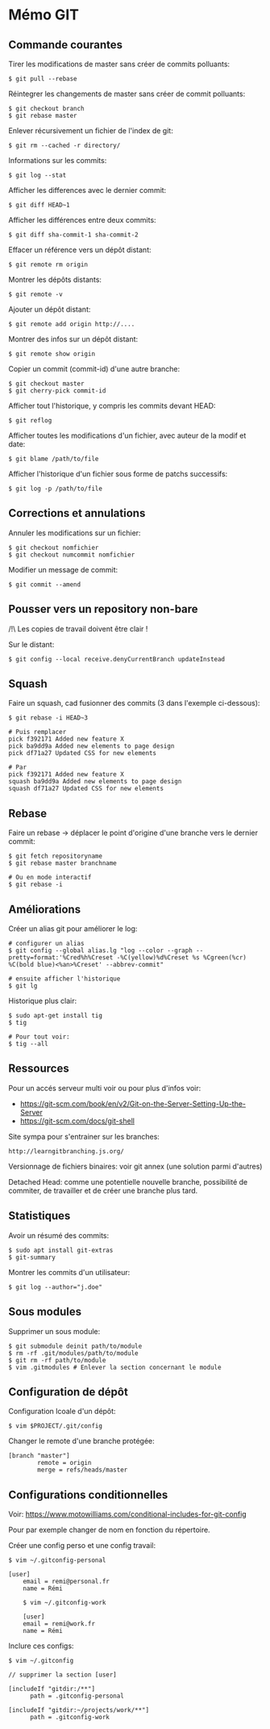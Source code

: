 # Mémo GIT


## Commande courantes

Tirer les modifications de master sans créer de commits polluants:

	$ git pull --rebase

Réintegrer les changements de master sans créer de commit polluants:

	$ git checkout branch
	$ git rebase master


Enlever récursivement un fichier de l'index de git:

    $ git rm --cached -r directory/

Informations sur les commits:

    $ git log --stat

Afficher les differences avec le dernier commit:

    $ git diff HEAD~1

Afficher les différences entre deux commits:

    $ git diff sha-commit-1 sha-commit-2

Effacer un référence vers un dépôt distant:
    
    $ git remote rm origin

Montrer les dépôts distants:

    $ git remote -v

Ajouter un dépôt distant:
    
    $ git remote add origin http://....

Montrer des infos sur un dépôt distant:
    
    $ git remote show origin

Copier un commit (commit-id) d'une autre branche:

    $ git checkout master
    $ git cherry-pick commit-id

Afficher tout l'historique, y compris les commits devant HEAD:

    $ git reflog

Afficher toutes les modifications d'un fichier, avec auteur de la modif et date:

    $ git blame /path/to/file

Afficher l'historique d'un fichier sous forme de patchs successifs:
    
    $ git log -p /path/to/file


## Corrections et annulations

Annuler les modifications sur un fichier:

    $ git checkout nomfichier
    $ git checkout numcommit nomfichier

Modifier un message de commit:

    $ git commit --amend


## Pousser vers un repository non-bare

/!\ Les copies de travail doivent être clair !

Sur le distant:

	$ git config --local receive.denyCurrentBranch updateInstead


## Squash

Faire un squash, cad fusionner des commits (3 dans l'exemple ci-dessous):

	$ git rebase -i HEAD~3

	# Puis remplacer
	pick f392171 Added new feature X
	pick ba9dd9a Added new elements to page design
	pick df71a27 Updated CSS for new elements

	# Par
	pick f392171 Added new feature X
	squash ba9dd9a Added new elements to page design
	squash df71a27 Updated CSS for new elements


## Rebase

Faire un rebase -> déplacer le point d'origine d'une branche vers le dernier commit:
    
    $ git fetch repositoryname
    $ git rebase master branchname
    
    # Ou en mode interactif
    $ git rebase -i


## Améliorations

Créer un alias git pour améliorer le log:
    
    # configurer un alias
    $ git config --global alias.lg "log --color --graph --pretty=format:'%Cred%h%Creset -%C(yellow)%d%Creset %s %Cgreen(%cr) %C(bold blue)<%an>%Creset' --abbrev-commit"

    # ensuite afficher l'historique
    $ git lg

Historique plus clair:

    $ sudo apt-get install tig
    $ tig 
    
    # Pour tout voir:
    $ tig --all


## Ressources

Pour un accés serveur multi voir ou pour plus d'infos voir:
 - https://git-scm.com/book/en/v2/Git-on-the-Server-Setting-Up-the-Server
 - https://git-scm.com/docs/git-shell

Site sympa pour s'entrainer sur les branches:

    http://learngitbranching.js.org/

Versionnage de fichiers binaires: voir git annex (une solution parmi d'autres)

Detached Head: comme une potentielle nouvelle branche, possibilité de commiter, de travailler et de créer une branche plus tard.


## Statistiques

Avoir un résumé des commits:

	$ sudo apt install git-extras
	$ git-summary

Montrer les commits d'un utilisateur:

	$ git log --author="j.doe" 


## Sous modules

Supprimer un sous module:

	$ git submodule deinit path/to/module
	$ rm -rf .git/modules/path/to/module
	$ git rm -rf path/to/module
	$ vim .gitmodules # Enlever la section concernant le module


## Configuration de dépôt

Configuration lcoale d'un dépôt:

	$ vim $PROJECT/.git/config

Changer le remote d'une branche protégée:

	[branch "master"]
	        remote = origin
        	merge = refs/heads/master


## Configurations conditionnelles

Voir: https://www.motowilliams.com/conditional-includes-for-git-config

Pour par exemple changer de nom en fonction du répertoire.

Créer une config perso et une config travail:

	$ vim ~/.gitconfig-personal 

	[user]
        email = remi@personal.fr
        name = Rémi

        $ vim ~/.gitconfig-work

        [user]
        email = remi@work.fr
        name = Rémi 

Inclure ces configs:

	$ vim ~/.gitconfig

	// supprimer la section [user]
	
	[includeIf "gitdir:/**"]
          path = .gitconfig-personal

	[includeIf "gitdir:~/projects/work/**"]
          path = .gitconfig-work


